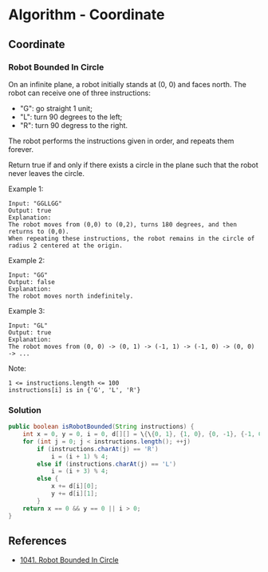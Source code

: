 # Algorithm - Coordinate

## Coordinate

### Robot Bounded In Circle

On an infinite plane, a robot initially stands at (0, 0) and faces north.  The robot can receive one of three instructions:

* "G": go straight 1 unit;
* "L": turn 90 degrees to the left;
* "R": turn 90 degress to the right.

The robot performs the instructions given in order, and repeats them forever.

Return true if and only if there exists a circle in the plane such that the robot never leaves the circle.

Example 1:

```raw
Input: "GGLLGG"
Output: true
Explanation:
The robot moves from (0,0) to (0,2), turns 180 degrees, and then returns to (0,0).
When repeating these instructions, the robot remains in the circle of radius 2 centered at the origin.
```

Example 2:

```raw
Input: "GG"
Output: false
Explanation:
The robot moves north indefinitely.
```

Example 3:

```raw
Input: "GL"
Output: true
Explanation:
The robot moves from (0, 0) -> (0, 1) -> (-1, 1) -> (-1, 0) -> (0, 0) -> ...
```

Note:

```raw
1 <= instructions.length <= 100
instructions[i] is in {'G', 'L', 'R'}
```

### Solution

```java
public boolean isRobotBounded(String instructions) {
    int x = 0, y = 0, i = 0, d[][] = \{\{0, 1}, {1, 0}, {0, -1}, {-1, 0}};
    for (int j = 0; j < instructions.length(); ++j)
        if (instructions.charAt(j) == 'R')
            i = (i + 1) % 4;
        else if (instructions.charAt(j) == 'L')
            i = (i + 3) % 4;
        else {
            x += d[i][0];
            y += d[i][1];
        }
    return x == 0 && y == 0 || i > 0;
}
```

## References

* [1041. Robot Bounded In Circle](https://leetcode.com/problems/robot-bounded-in-circle/)
